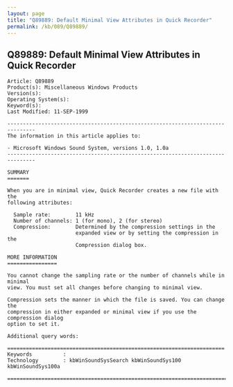 ```yaml
---
layout: page
title: "Q89889: Default Minimal View Attributes in Quick Recorder"
permalink: /kb/089/Q89889/
---
```


## Q89889: Default Minimal View Attributes in Quick Recorder

	Article: Q89889
	Product(s): Miscellaneous Windows Products
	Version(s): 
	Operating System(s): 
	Keyword(s): 
	Last Modified: 11-SEP-1999
	
	-------------------------------------------------------------------------------
	The information in this article applies to:
	
	- Microsoft Windows Sound System, versions 1.0, 1.0a 
	-------------------------------------------------------------------------------
	
	SUMMARY
	=======
	
	When you are in minimal view, Quick Recorder creates a new file with the
	following attributes:
	
	  Sample rate:        11 kHz
	  Number of channels: 1 (for mono), 2 (for stereo)
	  Compression:        Determined by the compression settings in the
	                      expanded view or by setting the compression in the
	                      Compression dialog box.
	
	MORE INFORMATION
	================
	
	You cannot change the sampling rate or the number of channels while in minimal
	view. You must set all changes before changing to minimal view.
	
	Compression sets the manner in which the file is saved. You can change the
	compression in either expanded or minimal view if you use the compression dialog
	option to set it.
	
	Additional query words:
	
	======================================================================
	Keywords          :  
	Technology        : kbWinSoundSysSearch kbWinSoundSys100 kbWinSoundSys100a
	
	=============================================================================
	
